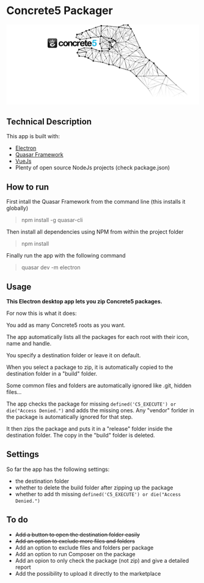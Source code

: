 # Concrete5 Packager
![Concrete5 Packager](/src/assets/concrete5-packager-logo-full.svg "Concrete5 Packager")
## Technical Description
This app is built with:

- [Electron](https://electronjs.org/ "Electron.org")
- [Quasar Framework](https://quasar-framework.org/ "Quasar Framework")
- [VueJs](https://vuejs.org/ "VueJs")
- Plenty of open source NodeJs projects (check package.json)

## How to run
First intall the Quasar Framework from the command line (this installs it globally)
> npm install -g quasar-cli

Then install all dependencies using NPM from within the project folder
> npm install

Finally run the app with the following command
> quasar dev -m electron

## Usage

**This Electron desktop app lets you zip Concrete5 packages.**

For now this is what it does:

You add as many Concrete5 roots as you want.

The app automatically lists all the packages for each root with their icon, name and handle.

You specify a destination folder or leave it on default.

When you select a package to zip, it is automatically copied to the destination folder in a "build" folder.

Some common files and folders are automatically ignored like .git, hidden files...

The app checks the package for missing `defined('C5_EXECUTE') or die("Access Denied.")` and adds the missing ones. Any "vendor" forlder in the package is automatically ignored for that step.

It then zips the package and puts it in a "release" folder inside the destination folder. The copy in the "build" folder is deleted.

## Settings
So far the app has the following settings:

- the destination folder
- whether to delete the build folder after zipping up the package
- whether to add th missing `defined('C5_EXECUTE') or die("Access Denied.")`


## To do
- ~~Add a button to open the destination folder easily~~
- ~~Add an option to exclude more files and folders~~
- Add an option to exclude files and folders per package
- Add an option to run Composer on the package
- Add an opion to only check the package (not zip) and give a detailed report
- Add the possibility to upload it directly to the marketplace
